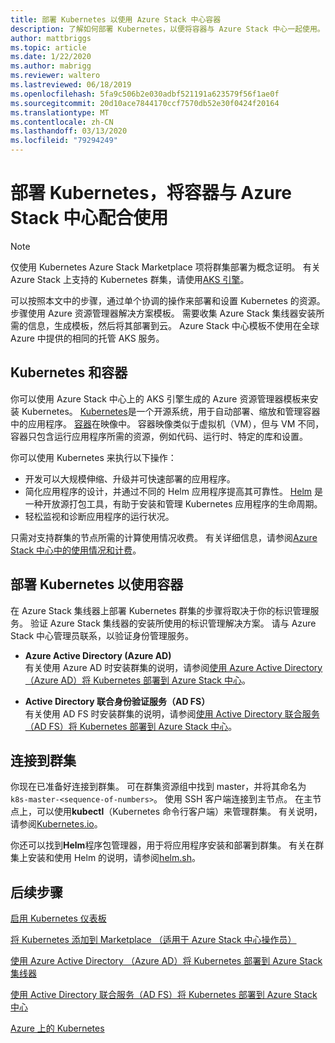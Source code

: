 ```yaml
---
title: 部署 Kubernetes 以使用 Azure Stack 中心容器
description: 了解如何部署 Kubernetes，以便将容器与 Azure Stack 中心一起使用。
author: mattbriggs
ms.topic: article
ms.date: 1/22/2020
ms.author: mabrigg
ms.reviewer: waltero
ms.lastreviewed: 06/18/2019
ms.openlocfilehash: 5fa9c506b2e030adbf521191a623579f56f1ae0f
ms.sourcegitcommit: 20d10ace7844170ccf7570db52e30f0424f20164
ms.translationtype: MT
ms.contentlocale: zh-CN
ms.lasthandoff: 03/13/2020
ms.locfileid: "79294249"
---
```

# <a name="deploy-kubernetes-to-use-containers-with-azure-stack-hub"></a>部署 Kubernetes，将容器与 Azure Stack 中心配合使用

> [!Note]  
> 仅使用 Kubernetes Azure Stack Marketplace 项将群集部署为概念证明。 有关 Azure Stack 上支持的 Kubernetes 群集，请使用[AKS 引擎](azure-stack-kubernetes-aks-engine-overview.md)。

可以按照本文中的步骤，通过单个协调的操作来部署和设置 Kubernetes 的资源。 步骤使用 Azure 资源管理器解决方案模板。 需要收集 Azure Stack 集线器安装所需的信息，生成模板，然后将其部署到云。 Azure Stack 中心模板不使用在全球 Azure 中提供的相同的托管 AKS 服务。

## <a name="kubernetes-and-containers"></a>Kubernetes 和容器

你可以使用 Azure Stack 中心上的 AKS 引擎生成的 Azure 资源管理器模板来安装 Kubernetes。 [Kubernetes](https://kubernetes.io)是一个开源系统，用于自动部署、缩放和管理容器中的应用程序。 [容器](https://www.docker.com/what-container)在映像中。 容器映像类似于虚拟机（VM），但与 VM 不同，容器只包含运行应用程序所需的资源，例如代码、运行时、特定的库和设置。

你可以使用 Kubernetes 来执行以下操作：

- 开发可以大规模伸缩、升级并可快速部署的应用程序。 
- 简化应用程序的设计，并通过不同的 Helm 应用程序提高其可靠性。 [Helm](https://github.com/kubernetes/helm) 是一种开放源打包工具，有助于安装和管理 Kubernetes 应用程序的生命周期。
- 轻松监视和诊断应用程序的运行状况。

只需对支持群集的节点所需的计算使用情况收费。 有关详细信息，请参阅[Azure Stack 中心中的使用情况和计费](../operator/azure-stack-billing-and-chargeback.md)。

## <a name="deploy-kubernetes-to-use-containers"></a>部署 Kubernetes 以使用容器

在 Azure Stack 集线器上部署 Kubernetes 群集的步骤将取决于你的标识管理服务。 验证 Azure Stack 集线器的安装所使用的标识管理解决方案。 请与 Azure Stack 中心管理员联系，以验证身份管理服务。

- **Azure Active Directory (Azure AD)**  
有关使用 Azure AD 时安装群集的说明，请参阅[使用 Azure Active Directory （Azure AD）将 Kubernetes 部署到 Azure Stack 中心](azure-stack-solution-template-kubernetes-azuread.md)。

- **Active Directory 联合身份验证服务（AD FS）**  
有关使用 AD FS 时安装群集的说明，请参阅[使用 Active Directory 联合服务（AD FS）将 Kubernetes 部署到 Azure Stack 中心](azure-stack-solution-template-kubernetes-adfs.md)。

## <a name="connect-to-your-cluster"></a>连接到群集

你现在已准备好连接到群集。 可在群集资源组中找到 master，并将其命名为 `k8s-master-<sequence-of-numbers>`。 使用 SSH 客户端连接到主节点。 在主节点上，可以使用**kubectl**（Kubernetes 命令行客户端）来管理群集。 有关说明，请参阅[Kubernetes.io](https://kubernetes.io/docs/reference/kubectl/overview)。

你还可以找到**Helm**程序包管理器，用于将应用程序安装和部署到群集。 有关在群集上安装和使用 Helm 的说明，请参阅[helm.sh](https://helm.sh/)。

## <a name="next-steps"></a>后续步骤

[启用 Kubernetes 仪表板](azure-stack-solution-template-kubernetes-dashboard.md)

[将 Kubernetes 添加到 Marketplace （适用于 Azure Stack 中心操作员）](../operator/azure-stack-solution-template-kubernetes-cluster-add.md)

[使用 Azure Active Directory （Azure AD）将 Kubernetes 部署到 Azure Stack 集线器](azure-stack-solution-template-kubernetes-azuread.md)

[使用 Active Directory 联合服务（AD FS）将 Kubernetes 部署到 Azure Stack 中心](azure-stack-solution-template-kubernetes-adfs.md)

[Azure 上的 Kubernetes](https://docs.microsoft.com/azure/container-service/kubernetes/container-service-kubernetes-walkthrough)
